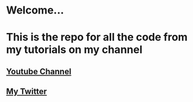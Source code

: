 # Welcome...
# This is the repo for all the code from my tutorials on my channel 

## [Youtube Channel](https://www.youtube.com/channel/UCRxTms6-o8R9CdrsF-FY2QQ/)

## [My Twitter](https://twitter.com/Sakurasou2270)
